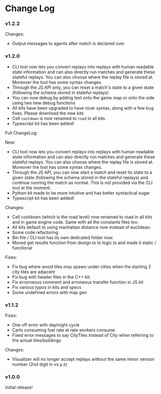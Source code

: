 # Change Log

### v1.2.2

Changes:
- Output messages to agents after match is declared over


### v1.2.0

- CLI tool now lets you convert replays into replays with human readable state information and can also directly run matches and generate these stateful replays. You can also choose where the replay file is stored at. Moreover the tool has some syntax changes.
- Through the JS API only, you can reset a match's state to a given state (following the schema stored in stateful replays)
- You can now debug by adding text onto the game map or onto the side using two new debug functions
- All kits have been upgraded to have nicer syntax, along with a few bug fixes. Please download the new kits
- Cell `cooldown` is now renamed to `road` in all kits. 
- Typescript kit has been added!

Full ChangeLog:

New:
- CLI tool now lets you convert replays into replays with human readable state information and can also directly run matches and generate these stateful replays. You can also choose where the replay file is stored at. Moreover the tool has some syntax changes.
- Through the JS API, you can now start a match and reset its state to a given state (following the schema stored in the stateful replays) and continue running the match as normal. This is *not* provided via the CLI tool at the moment.
- Python kit made to be more intuitive and has better syntactical sugar
- Typescript kit has been added!

Changes:
- Cell cooldown (which is the road level) now renamed to road in all kits and in game engine code. Same with all the constants files too.
- All kits default to using manhattan distance now instead of euclidean.
- Some code refactoring
- Bin file / CLI tool has its own dedicated folder now.
- Moved get results function from design.ts to logic.ts and made it static / functional

Fixes:
- Fix bug where wood tiles may spawn under cities when the starting 2 city tiles are adjacent
- Fix bug with header files in the C++ kit.
- Fix errorneous comment and erroneous transfer function in JS kit
- Fix various typos in kits and specs
- Some undefined errors with map gen

### v1.1.2
Fixes:
- One off error with day/night cycle
- Carts consuming fuel rate at rate workers consume
- Fixed error messages to say CityTiles instead of City when referring to the actual tiles/buildings

Changes:
- Visualizer will no longer accept replays without the same minor version number (2nd digit in vx.y.z)

### v1.0.0

Initial release!
